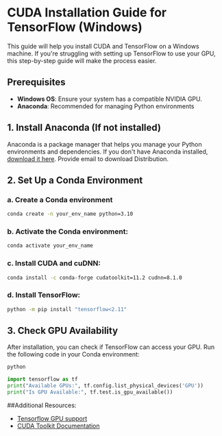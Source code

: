 # CUDA Installation Guide for TensorFlow (Windows)
This guide will help you install CUDA and TensorFlow on a Windows machine. If you're struggling with setting up TensorFlow to use your GPU, this step-by-step guide will make the process easier.

## Prerequisites
- **Windows OS**: Ensure your system has a compatible NVIDIA GPU.
- **Anaconda**: Recommended for managing Python environments

## 1. Install Anaconda (If not installed)
Anaconda is a package manager that helps you manage your Python environments and dependencies. If you don't have Anaconda installed, [download it here](https://www.anaconda.com/download). Provide email to download Distribution.

## 2. Set Up a Conda Environment
### a. Create a Conda environment
``` bash
conda create -n your_env_name python=3.10
```
### b. Activate the Conda environment:
``` bash
conda activate your_env_name
```
### c. Install CUDA and cuDNN:
``` bash
conda install -c conda-forge cudatoolkit=11.2 cudnn=8.1.0
```
### d. Install TensorFlow:
``` bash
python -m pip install "tensorflow<2.11"
```
## 3. Check GPU Availability
After installation, you can check if TensorFlow can access your GPU. Run the following code in your Conda environment:
```bash
python
```
``` python
import tensorflow as tf
print("Available GPUs:", tf.config.list_physical_devices('GPU'))
print("Is GPU Available:", tf.test.is_gpu_available())
```
##Additional Resources:
- [Tensorflow GPU support](https://www.tensorflow.org/install/pip)
- [CUDA Toolkit Documentation](https://docs.nvidia.com/cuda/)

